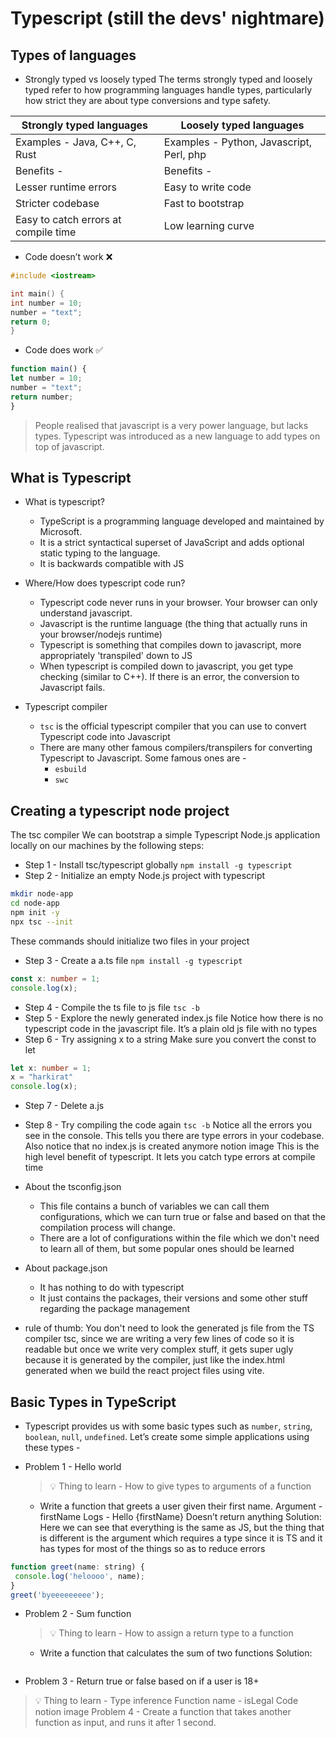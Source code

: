 # Typescript (still the devs' nightmare)

## Types of languages

- Strongly typed vs loosely typed
The terms strongly typed and loosely typed refer to how programming languages handle types, particularly how strict they are about type conversions and type safety.

| Strongly typed languages | Loosely typed languages |
| ------- | ------- |
| Examples - Java, C++, C, Rust | Examples - Python, Javascript, Perl, php |
| Benefits - | Benefits - |
| Lesser runtime errors | Easy to write code |
| Stricter codebase | Fast to bootstrap |
| Easy to catch errors at compile time | Low learning curve |

- Code doesn’t work ❌

```cpp
#include <iostream>

int main() {
int number = 10;
number = "text";
return 0;
}
```

- Code does work ✅

```js
function main() {
let number = 10;
number = "text";
return number;
}
```

> People realised that javascript is a very power language, but lacks types. Typescript was introduced as a new language to add types on top of javascript.

## What is Typescript

- What is typescript?
  - TypeScript is a programming language developed and maintained by Microsoft.
  - It is a strict syntactical superset of JavaScript and adds optional static typing to the language.
  - It is backwards compatible with JS

- Where/How does typescript code run?
  - Typescript code never runs in your browser. Your browser can only understand javascript.
  - Javascript is the runtime language (the thing that actually runs in your browser/nodejs runtime)
  - Typescript is something that compiles down to javascript, more appropriately 'transpiled' down to JS
  - When typescript is compiled down to javascript, you get type checking (similar to C++). If there is an error, the conversion to Javascript fails.

- Typescript compiler
  - `tsc` is the official typescript compiler that you can use to convert Typescript code into Javascript
  - There are many other famous compilers/transpilers for converting Typescript to Javascript. Some famous ones are -
    - `esbuild`
    - `swc`

## Creating a typescript node project

 The tsc compiler
We can bootstrap a simple Typescript Node.js application locally on our machines by the following steps:

- Step 1 - Install tsc/typescript globally
` npm install -g typescript `
- Step 2 - Initialize an empty Node.js project with typescript

```bash
mkdir node-app
cd node-app
npm init -y
npx tsc --init
```

These commands should initialize two files in your project

- Step 3 - Create a a.ts file
` npm install -g typescript `

```ts
const x: number = 1;
console.log(x);
```

- Step 4 - Compile the ts file to js file
` tsc -b `
- Step 5 - Explore the newly generated index.js file
Notice how there is no typescript code in the javascript file. It’s a plain old js file with no types
- Step 6 - Try assigning x to a string
Make sure you convert the const to let

```ts
let x: number = 1;
x = "harkirat"
console.log(x);
```

- Step 7 - Delete a.js
- Step 8 - Try compiling the code again
` tsc -b `
Notice all the errors you see in the console. This tells you there are type errors in your codebase.
Also notice that no index.js is created anymore
notion image
This is the high level benefit of typescript. It lets you catch type errors at compile time

- About the tsconfig.json
  - This file contains a bunch of variables we can call them configurations, which we can turn true or false and based on that the compilation process will change.
  - There are a lot of configurations within the file which we don't need to learn all of them, but some popular ones should be learned
- About package.json
  - It has nothing to do with typescript
  - It just contains the packages, their versions and some other stuff regarding the package management

- rule of thumb: You don't need to look the generated js file from the TS compiler tsc, since we are writing a very few lines of code so it is readable but once we write very complex stuff, it gets super ugly because it is generated by the compiler, just like the index.html generated when we build the react project files using vite.

## Basic Types in TypeScript

- Typescript provides us with some basic types such as `number`, `string`, `boolean`, `null`, `undefined`.
Let’s create some simple applications using these types -

- Problem 1 - Hello world

  > 💡 Thing to learn - How to give types to arguments of a function

  - Write a function that greets a user given their first name.
    Argument - firstName
    Logs - Hello {firstName}
    Doesn’t return anything
  Solution: Here we can see that everything is the same as JS, but the thing that is different is the argument which requires a type since it is TS and it has types for most of the things so as to reduce errors

```js
function greet(name: string) {
 console.log('heloooo', name);
}
greet('byeeeeeeeee');
```

- Problem 2 - Sum function

  > 💡 Thing to learn - How to assign a return type to a function

  - Write a function that calculates the sum of two functions
  Solution: 

  ```js

  ```

- Problem 3 - Return true or false based on if a user is 18+

> 💡 Thing to learn - Type inference
Function name - isLegal
Code
notion image
Problem 4 -
Create a function that takes another function as input, and runs it after 1 second.

